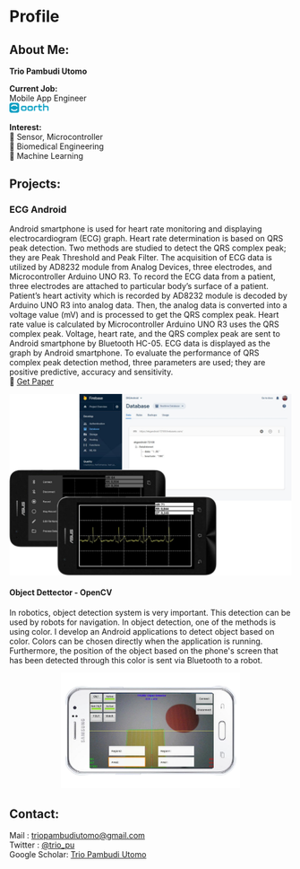 # Profile  
## About Me:  
**Trio Pambudi Utomo**  
  
**Current Job:**  
Mobile App Engineer  
<a href="www.oorth.me" target="_blank">
  <img src="https://github.com/triopu/triopu/blob/master/logo-oorth.png" alt="drawing" width="70"/>
</a>  
  
**Interest:**  
:microscope: Sensor, Microcontroller  
:microscope: Biomedical Engineering  
:microscope: Machine Learning  

## Projects:  
### ECG Android
Android smartphone is used for heart rate monitoring and displaying electrocardiogram (ECG) graph. Heart rate determination is based on QRS peak detection. Two methods are studied to detect the QRS complex peak; they are Peak Threshold and Peak Filter. The acquisition of ECG data is utilized by AD8232 module from Analog Devices, three electrodes, and Microcontroller Arduino UNO R3. To record the ECG data from a patient, three electrodes are attached to particular body’s surface of a patient. Patient’s heart activity which is recorded by AD8232 module is decoded by Arduino UNO R3 into analog data. Then, the analog data is converted into a voltage value (mV) and is processed to get the QRS complex peak. Heart rate value is calculated by Microcontroller Arduino UNO R3 uses the QRS complex peak. Voltage, heart rate, and the QRS complex peak are sent to Android smartphone by Bluetooth HC-05. ECG data is displayed as the graph by Android smartphone. To evaluate the performance of QRS complex peak detection method, three parameters are used; they are positive predictive, accuracy and sensitivity.  
:paperclip: [Get Paper](https://iopscience.iop.org/article/10.1088/1742-6596/909/1/012006)  

  
<p align="center">
  <img src="https://github.com/triopu/triopu/blob/master/android-ecg.png" alt="drawing" width="550"/>
</p>  
  
#### Object Dettector - OpenCV  
In robotics, object detection system is very important. This detection can be used by robots for navigation. In object detection, one of the methods is using color. I develop an Android applications to detect object based on color. Colors can be chosen directly when the application is running. Furthermore, the position of the object based on the phone's screen that has been detected through this color is sent via Bluetooth to a robot.  
<p align="center">
  <img src="https://github.com/triopu/triopu/blob/master/object-detector.png" alt="drawing" width="320"/>  
</p>  

## Contact:  
Mail : triopambudiutomo@gmail.com  
Twitter : [@trio_pu](https://twitter.com/trio_pu)  
Google Scholar: [Trio Pambudi Utomo](https://scholar.google.co.id/citations?user=chZQHiMAAAAJ&hl=id)  
